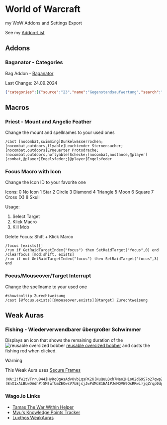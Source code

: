 # World of Warcraft

my WoW Addons and Settings Export

See my [Addon-List](https://github.com/svenflender/wow/blob/main/Addon.md)

## Addons 

### Baganator - Categories

Bag Addon - [Baganator](https://www.curseforge.com/wow/addons/baganator)

Last Change: 24.09.2024
```json
{"categories":[{"source":"23","name":"Gegenstandsaufwertung","search":"#Gegenstandsaufwertung|Tapferkeitsstein|Vorbotenwappen|Wachsklumpen"},{"source":"11","name":"Dunkelmond-Jahrmarkt","search":"Dunkelmond-Jahrmarkt|Dunkelmond-Spielpreis|Dunkelmond-Ticket"},{"source":"12","name":"Items","search":"!war within&!Dunkelmond&!Goblingleiter"},{"source":"13","name":"Seelengebunden","search":"seelengebunden&#rüstung&#ausrüstung&>400"},{"source":"17","name":"Beim Anlegen gebunden","search":"!seelengebunden&#rüstung&#ausrüstung&>400"},{"source":"27","name":"Schlüsselstein","search":"Schlüsselstein&Seelengebunden&Mythische"},{"source":"8","name":"Wappenröcke","search":"Wappenrock"},{"source":"14","name":"Kampfhaustiere","search":"#kamphaustier|#Haustier"},{"source":"15","name":"Kochen","search":"fleisch|fisch|kochkunst|Portioniertes Steak"},{"source":"25","name":"Beim Anlegen gebunden","search":"!seelengebunden&(einhändig|zweihändig|wurfwaffe|schildhand|nebenhand|köcher)&>400"},{"source":"4","name":"Optionales Handwerksmaterial","search":"optionale reagenzien|Funke der Omen"},{"source":"1","name":"Monfest","search":"Mondfest"},{"source":"5","name":"Ingenieurskunst","search":"teile"},{"source":"3","name":"Juwelierskunst","search":"juwelierskunst&!Rüstung&!Anlegen"},{"source":"2","name":"Verzauberkunst","search":"verzauberkunst"},{"source":"19","name":"Kürschnerei","search":"leder&!Rüstung&!Anlegen"},{"source":"18","name":"Fertigungsreagenzien","search":"fertigungsreagenzien|#reagenz"},{"source":"7","name":"Bergbau","search":"metalle steine"},{"source":"6","name":"Inschriftenkunde","search":"inschriftenkunde"},{"source":"9","name":"Schneiderei","search":"stoffe|faden|#handwerksmaterial&Band|Schneiderei"},{"source":"24","name":"Seelengebunden","search":"seelengebunden&(einhändig|zweihändig|wurfwaffe|schildhand|nebenhand|köcher)&>400"},{"source":"16","name":"Kräuterkunde","search":"kräuter"},{"source":"26","name":"Steinmetzkunst","search":"gewichtsstein|schleifstein"},{"source":"20","name":"Berufswissen","search":"wissen&studieren"},{"source":"21","name":"Truhen und Beutel","search":"Truhe|Geldbeutel|Vorratspaket|Schließkassette|Kapital des Wesirs"},{"source":"22","name":"Braufest","search":"Braufest"},{"source":"10","name":"Kampfkuriosität","search":"Kuriosität"}],"version":1,"order":["27","21","default_hearthstone","default_potion","default_food","default_consumable","10","----","_Berufe","5","2","9","19","16","7","3","6","15","4","18","default_tradegoods","default_reagent","default_gem","default_recipe","20","__end","----","_Rüstung","17","13","8","default_profession","default_auto_equipment_sets","default_armor","__end","_Waffen","24","25","26","__end","----","default_container","default_questitem","default_key","default_miscellaneous","23","14","default_battlepet","default_toy","default_other","default_junk","default_special_empty","----","_Feiertag","11","1","22","__end","----","_Alte Erweiterungen","12","__end"],"modifications":[{"showGroupPrefix":true,"source":"23","priority":0},{"showGroupPrefix":true,"source":"22","priority":3},{"showGroupPrefix":true,"source":"21","priority":3},{"showGroupPrefix":true,"source":"20","priority":3},{"showGroupPrefix":true,"source":"26","priority":3},{"showGroupPrefix":true,"source":"27","priority":3},{"source":"8","priority":3},{"source":"9","priority":0},{"source":"default_tradegoods","priority":-1},{"source":"default_hearthstone","priority":3},{"showGroupPrefix":true,"source":"25","priority":0},{"items":[221763,213611],"source":"18","priority":0},{"items":[228414,228956],"source":"5","priority":0},{"source":"15","priority":0},{"source":"default_battlepet","priority":3},{"items":[116406],"source":"default_food"},{"items":[21100],"source":"1","priority":0},{"showGroupPrefix":true,"source":"default_key","priority":-1},{"items":[211806],"source":"3","priority":0},{"source":"2","priority":0},{"items":[222649,224807],"source":"19","priority":0},{"source":"4","priority":0},{"items":[222553],"source":"7","priority":0},{"source":"6","priority":0},{"source":"14","priority":3},{"showGroupPrefix":true,"source":"24","priority":0},{"source":"16","priority":0},{"source":"17","priority":3},{"showGroupPrefix":true,"source":"13","priority":3},{"showGroupPrefix":true,"source":"12","group":"expansion","priority":2},{"items":[92794,72018],"source":"11","priority":0},{"source":"10","priority":0}],"hidden":[]}
```

## Macros

### Priest - Mount and Angelic Feather

Change the mount and spellnames to your used ones

```
/cast [nocombat,swimming]Dunkelwasserrochen;[nocombat,outdoors,flyable]Leuchtender Sternensucher;[nocombat,outdoors]Erneuerter Protodrache;[nocombat,outdoors,noflyable]Schecke;[nocombat,nostance,@player][combat,@player]Engelsfeder;[@player]Engelsfeder
```

### Focus Macro with Icon

Change the Icon ID to your favorite one

Icons:
0 No Icon
1	Star
2	Circle
3	Diamond
4	Triangle
5	Moon
6	Square
7	Cross (X)
8	Skull

Usage:
1. Select Target
2. Klick Macro
3. Kill Mob

Delete Focus: Shift + Klick Marco

```
/focus [exists][]
/run if GetRaidTargetIndex("focus") then SetRaidTarget("focus",0) end
/clearfocus [mod:shift, exists]
/run if not GetRaidTargetIndex("focus") then SetRaidTarget("focus",3) end
```

### Focus/Mouseover/Target Interrupt

Change the spellname to your used one

```
#showtooltip Zurechtweisung
/cast [@focus,exists][@mouseover,exists][@target] Zurechtweisung
```

## Weak Auras

### Fishing - Wiederverwendbarer übergroßer Schwimmer

Displays an icon that shows the remaining duration of the ![reusable oversized bobber](https://wow.zamimg.com/images/wow/icons/large/achievement_profession_fishing_outlandangler.jpg) [reusable oversized bobber](https://www.wowhead.com/de/item=202207/wiederverwendbarer-%C3%BCbergro%C3%9Fer-schwimmer) and casts the fishing rod when clicked.

> [!WARNING]
> This Weak Aura uses [Secure Frames](https://github.com/WeakAuras/WeakAuras2/wiki/protected-frames)

```
!WA:2!fw1tVTrru844iHyRq0gAsAdvOvb1qsPK2K(NuQuLQxh7Mao2H1o02dG9S7o27qwpZYmZ68hqO2CQhr(ax4MpuXb4I)cakFcgzvXhGEGpa5la8MzTtBdiHpSEE)zM379B(9EtMIt2EYGjdE2c9i(mAvwc3hFPXgGsKHmELyjHrfZ(N9ejEJe(jh5(XyxcnorYte41Wc)WUTtIKKicfhYdWnrG04RSdEFhjEpP7UKazywVimTLmCkhkQn2PgyOlS9sgLHQjCBXzjX90gttJmh6ZIIqXcCO6mz7d(MFKmNY2eZBbgEB32iFot9oQP6grAtK1GKZHYO4UMZtl6jiTJJW9djbyxmdsqEdhb5a8u9rbFtIqId2eT34VsGqhNVFLMnfy563VXtg7jJngyL6dqYwmcv6LVq5AfCh4ZyrbSDPv3LeJBC0iXcbqM5OXZghk5KwTWCXhmpF4YNRbTYqv2OlkHJ01RywVB8PRENvw1f3bdh)6yuKm8LaOBK3IJBs2ZT6wfkv6qrmokAJaH1jMRM0em3VE(CvRvVATCU1CsOePxCeAFm31ealaF1rBLEbypWFnSWxVqPTkUDPUj0HPM18Ql)C1eQBOwsDn1IQROUUAz1NyP(y1vvZ3qTIL6JMn(8FEegqsUnG8HyQTdorIv3uDl1TTIphYxs6GRLEGBYcW)6yhdqgMtrrFjaeah6NFzmN1IJfI0l6RCPXgVRah10aUkBihfijKTsCOM55IBPzE3DA1edarpK)o67wAWZoF8KAcwDrica(hLELLj(IgLMpnz82iWHHluZ09eBZDzr8zFTTdSlg)ZYKjt2xMQDug5KB7AvIFpJsOXGbNdX)HAoTtoq840ar2dhyu(0bPuLhpmDoYyxtTin3hQootcvMM)7uUs5cQj4qrP9PNXrFtAKf(1DyfqLXNTiNCG9xKGcaubzxR2Bu4JI0aJUDbg(d5O4dF4WfPjqhIGaTGngwZVgDo(CBuUCb36ovQvRYMUB8G1Rn4Kqxf6tU4Wk6rVrC0wn8OkBxR0gLl8xdAfX2Tih)TjyQ)(BnX1xALBLwDAdhP)SM(wfUmZEOwsV7bEjsjJwPdMd81EA1PJeMQVE9OsRRwi)jqZrqp0dgPj045jjN5Kdj(7qbgwwZgR6JIWzD0ldnkkbtQeNZenhZaHqVqmPvO8PormuqN(ejUnuiqFDWSxy8F)xogcy9xtzONeosQCAxZKpREA7(S2EizORFesiMwrTCGUvF9c17R)gFwWRCdNYyg6eEAveAypUHVRbh1hUscjOFK3QRSXDEmPYQD6IOK2gi82UcjIllEegjWvLCdO9wq37mdcgIY11tQ5cmmjkqCO2pZHoJtBeHwuTVXB1bQVt99Qz8AsOer4Pv3NqtBDGZZIV3WPI)Xx9c1yWpUUDh6nVTApl1py5ahHC(UbS6(qbXA3Wl9)9Y81KM2uM0wpeQoM2zP0RDBjmbXYg(fXG7iBU99ELlP4GX6P329SZZXqxuromDBH5CmAN7Q2ZLhsMe45Lrk4GUQy)eooNjttnuddpiaBFUfTTTW0alRtfG7wflZffzApelS4)YSEKeCJXlY45JaQMyH5kHBktp91G3a05YR0SD8Cl(Fgcjm5feHsqFvP3Kz(o49)J7PUDv7LVXY3C1BUOZbmw7m9BQHdGlaZiY2tY87KoW9cz(T(Zrc8YrBHJOXtAEkn9TkycTlaenCrrXHOSQZS(936D)7FeUApoTN3GWMxrRM3TqHYEazQjP10QPMwzn4A(iH0UjWBi0wCcvhqm0aCsJA85h9QOEG3AebcMbfe2ttjjgQJ1HJ8OXX7GXX509msxnHlCsH3TwA5vxA5j78Ih9pd
```
### Wago.io Links

- [Tamas The War Within Helper](https://wago.io/TamasTheWarWithinHelper)
- [Myu's Knowledge Points Tracker](https://wago.io/L7lpDrqUO/10)
- [Luxthos WeakAuras](https://www.luxthos.com/)


